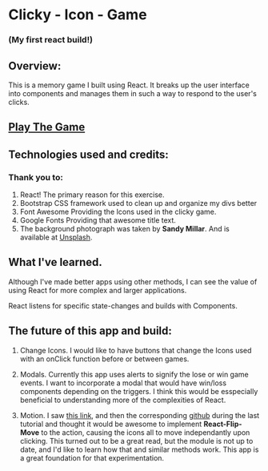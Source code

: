 # Clicky - Icon - Game

### (My first react build!)

## Overview:

This is a memory game I built using React. It breaks up the user interface into components and manages them in such a way to respond to the user's clicks.

## [Play The Game](https://https://MCPolichette.github.io/clicky-game)

## Technologies used and credits:

### Thank you to:

1. React!
   The primary reason for this exercise.
2. Bootstrap
   CSS framework used to clean up and organize my divs better
3. Font Awesome
   Providing the Icons used in the clicky game.
4. Google Fonts
   Providing that awesome title text.
5. The background photograph was taken by <strong>Sandy Millar</strong>. And is available at [Unsplash](www.unsplash.com).

## What I've learned.

Although I've made better apps using other methods, I can see the value of using React for more complex and larger applications.

React listens for specific state-changes and builds with Components.

## The future of this app and build:

1. Change Icons. I would like to have buttons that change the Icons used with an onClick function before or between games.

2. Modals. Currently this app uses alerts to signify the lose or win game events. I want to incorporate a modal that would have win/loss components depending on the triggers. I think this would be esspecially beneficial to understanding more of the complexities of React.

<!-- ADD LINK! -->

3. Motion. I saw [this link](https://medium.com/developers-writing/animating-the-unanimatable-1346a5aab3cd), and then the corresponding [github](https://github.com/joshwcomeau/react-flip-move) during the last tutorial and thought it would be awesome to implement <strong>React-Flip-Move</strong> to the action, causing the icons all to move independantly upon clicking. This turned out to be a great read, but the module is not up to date, and I'd like to learn how that and similar methods work. This app is a great foundation for that experimentation.
